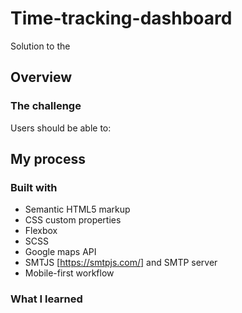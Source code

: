 # Time-tracking-dashboard

Solution to the 

## Overview

### The challenge

Users should be able to:



## My process

### Built with

- Semantic HTML5 markup
- CSS custom properties
- Flexbox
- SCSS
- Google maps API
- SMTJS [https://smtpjs.com/] and SMTP server 
- Mobile-first workflow

### What I learned


